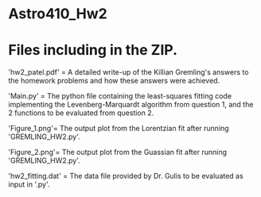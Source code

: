 # Astro410_Hw2
# Files including in the ZIP. <break>
  
'hw2_patel.pdf' = A detailed write-up of the Killian Gremling's answers to the homework problems and how these answers were achieved. 
  
'Main.py' = The python file containing the least-squares fitting code implementing the Levenberg-Marquardt algorithm from question 1, and the 2 functions to be evaluated from question 2. 

'Figure_1.png'= The output plot from the Lorentzian fit after running 'GREMLING_HW2.py'. 
  
'Figure_2.png'= The output plot from the Guassian fit after running 'GREMLING_HW2.py'. 
  
'hw2_fitting.dat' = The data file provided by Dr. Gulis to be evaluated as input in '.py'. 

